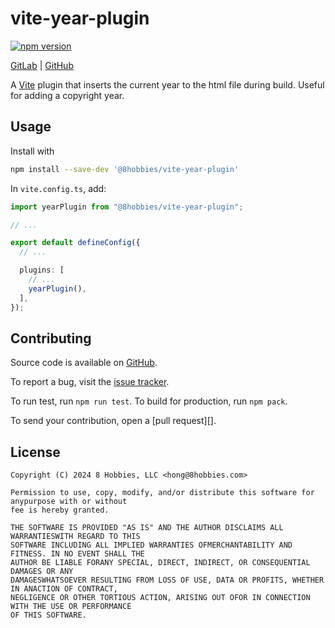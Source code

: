 # vite-year-plugin

[![npm version](https://badge.fury.io/js/@8hobbies%2Fvite-year-plugin.svg)](https://badge.fury.io/js/@8hobbies%2Fvite-year-plugin)

[GitLab](https://gitlab.com/8hobbies/vite-year-plugin) | [GitHub](https://github.com/8hobbies/vite-year-plugin)

A [Vite][] plugin that inserts the current year to the html file during build. Useful for adding a copyright year.

## Usage

Install with

```sh
npm install --save-dev '@8hobbies/vite-year-plugin'
```

In `vite.config.ts`, add:

```typescript
import yearPlugin from "@8hobbies/vite-year-plugin";

// ...

export default defineConfig({
  // ...

  plugins: [
    // ...
    yearPlugin(),
  ],
});
```

## Contributing

Source code is available on [GitHub][source code].

To report a bug, visit the [issue tracker][].

To run test, run `npm run test`. To build for production, run `npm pack`.

To send your contribution, open a [pull request][].

## License

```
Copyright (C) 2024 8 Hobbies, LLC <hong@8hobbies.com>

Permission to use, copy, modify, and/or distribute this software for anypurpose with or without
fee is hereby granted.

THE SOFTWARE IS PROVIDED "AS IS" AND THE AUTHOR DISCLAIMS ALL WARRANTIESWITH REGARD TO THIS
SOFTWARE INCLUDING ALL IMPLIED WARRANTIES OFMERCHANTABILITY AND FITNESS. IN NO EVENT SHALL THE
AUTHOR BE LIABLE FORANY SPECIAL, DIRECT, INDIRECT, OR CONSEQUENTIAL DAMAGES OR ANY
DAMAGESWHATSOEVER RESULTING FROM LOSS OF USE, DATA OR PROFITS, WHETHER IN ANACTION OF CONTRACT,
NEGLIGENCE OR OTHER TORTIOUS ACTION, ARISING OUT OFOR IN CONNECTION WITH THE USE OR PERFORMANCE
OF THIS SOFTWARE.
```

[Vite]: https://vite.dev
[issue tracker]: https://github.com/8hobbies/vite-year-plugin/issues
[merge request]: https://github.com/8hobbies/vite-year-plugin/pulls
[source code]: https://github.com/8hobbies/vite-year-plugin
